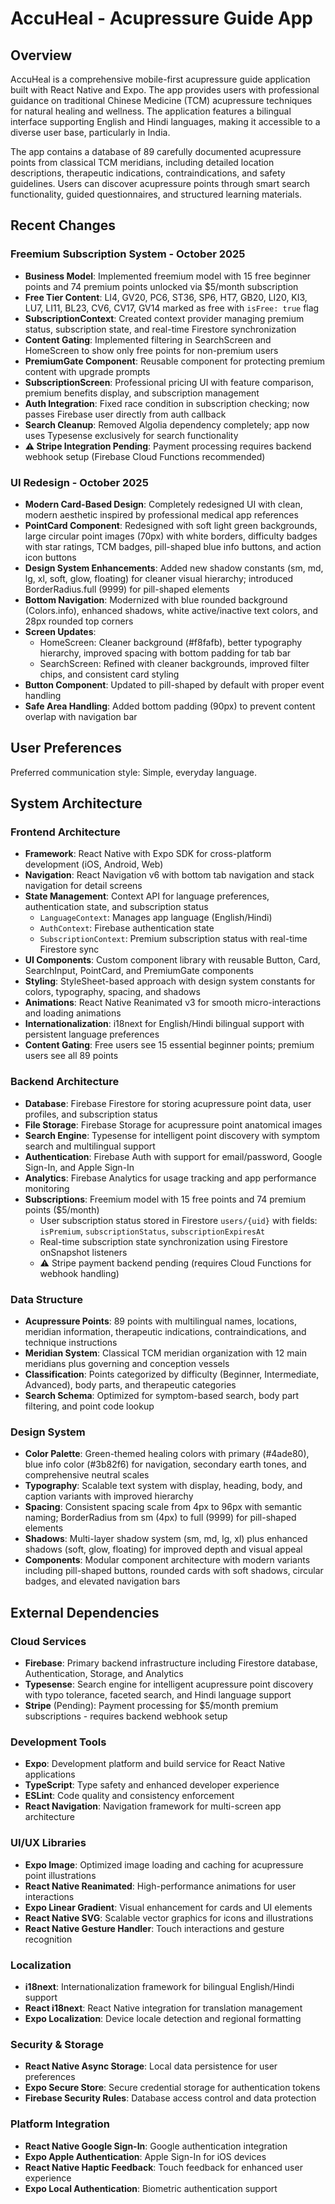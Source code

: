 # AccuHeal - Acupressure Guide App

## Overview

AccuHeal is a comprehensive mobile-first acupressure guide application built with React Native and Expo. The app provides users with professional guidance on traditional Chinese Medicine (TCM) acupressure techniques for natural healing and wellness. The application features a bilingual interface supporting English and Hindi languages, making it accessible to a diverse user base, particularly in India.

The app contains a database of 89 carefully documented acupressure points from classical TCM meridians, including detailed location descriptions, therapeutic indications, contraindications, and safety guidelines. Users can discover acupressure points through smart search functionality, guided questionnaires, and structured learning materials.

## Recent Changes

### Freemium Subscription System - October 2025
- **Business Model**: Implemented freemium model with 15 free beginner points and 74 premium points unlocked via $5/month subscription
- **Free Tier Content**: LI4, GV20, PC6, ST36, SP6, HT7, GB20, LI20, KI3, LU7, LI11, BL23, CV6, CV17, GV14 marked as free with `isFree: true` flag
- **SubscriptionContext**: Created context provider managing premium status, subscription state, and real-time Firestore synchronization
- **Content Gating**: Implemented filtering in SearchScreen and HomeScreen to show only free points for non-premium users
- **PremiumGate Component**: Reusable component for protecting premium content with upgrade prompts
- **SubscriptionScreen**: Professional pricing UI with feature comparison, premium benefits display, and subscription management
- **Auth Integration**: Fixed race condition in subscription checking; now passes Firebase user directly from auth callback
- **Search Cleanup**: Removed Algolia dependency completely; app now uses Typesense exclusively for search functionality
- **⚠️ Stripe Integration Pending**: Payment processing requires backend webhook setup (Firebase Cloud Functions recommended)

### UI Redesign - October 2025
- **Modern Card-Based Design**: Completely redesigned UI with clean, modern aesthetic inspired by professional medical app references
- **PointCard Component**: Redesigned with soft light green backgrounds, large circular point images (70px) with white borders, difficulty badges with star ratings, TCM badges, pill-shaped blue info buttons, and action icon buttons
- **Design System Enhancements**: Added new shadow constants (sm, md, lg, xl, soft, glow, floating) for cleaner visual hierarchy; introduced BorderRadius.full (9999) for pill-shaped elements
- **Bottom Navigation**: Modernized with blue rounded background (Colors.info), enhanced shadows, white active/inactive text colors, and 28px rounded top corners
- **Screen Updates**: 
  - HomeScreen: Cleaner background (#f8fafb), better typography hierarchy, improved spacing with bottom padding for tab bar
  - SearchScreen: Refined with cleaner backgrounds, improved filter chips, and consistent card styling
- **Button Component**: Updated to pill-shaped by default with proper event handling
- **Safe Area Handling**: Added bottom padding (90px) to prevent content overlap with navigation bar

## User Preferences

Preferred communication style: Simple, everyday language.

## System Architecture

### Frontend Architecture
- **Framework**: React Native with Expo SDK for cross-platform development (iOS, Android, Web)
- **Navigation**: React Navigation v6 with bottom tab navigation and stack navigation for detail screens
- **State Management**: Context API for language preferences, authentication state, and subscription status
  - `LanguageContext`: Manages app language (English/Hindi)
  - `AuthContext`: Firebase authentication state
  - `SubscriptionContext`: Premium subscription status with real-time Firestore sync
- **UI Components**: Custom component library with reusable Button, Card, SearchInput, PointCard, and PremiumGate components
- **Styling**: StyleSheet-based approach with design system constants for colors, typography, spacing, and shadows
- **Animations**: React Native Reanimated v3 for smooth micro-interactions and loading animations
- **Internationalization**: i18next for English/Hindi bilingual support with persistent language preferences
- **Content Gating**: Free users see 15 essential beginner points; premium users see all 89 points

### Backend Architecture
- **Database**: Firebase Firestore for storing acupressure point data, user profiles, and subscription status
- **File Storage**: Firebase Storage for acupressure point anatomical images
- **Search Engine**: Typesense for intelligent point discovery with symptom search and multilingual support
- **Authentication**: Firebase Auth with support for email/password, Google Sign-In, and Apple Sign-In
- **Analytics**: Firebase Analytics for usage tracking and app performance monitoring
- **Subscriptions**: Freemium model with 15 free points and 74 premium points ($5/month)
  - User subscription status stored in Firestore `users/{uid}` with fields: `isPremium`, `subscriptionStatus`, `subscriptionExpiresAt`
  - Real-time subscription state synchronization using Firestore onSnapshot listeners
  - ⚠️ Stripe payment backend pending (requires Cloud Functions for webhook handling)

### Data Structure
- **Acupressure Points**: 89 points with multilingual names, locations, meridian information, therapeutic indications, contraindications, and technique instructions
- **Meridian System**: Classical TCM meridian organization with 12 main meridians plus governing and conception vessels
- **Classification**: Points categorized by difficulty (Beginner, Intermediate, Advanced), body parts, and therapeutic categories
- **Search Schema**: Optimized for symptom-based search, body part filtering, and point code lookup

### Design System
- **Color Palette**: Green-themed healing colors with primary (#4ade80), blue info color (#3b82f6) for navigation, secondary earth tones, and comprehensive neutral scales
- **Typography**: Scalable text system with display, heading, body, and caption variants with improved hierarchy
- **Spacing**: Consistent spacing scale from 4px to 96px with semantic naming; BorderRadius from sm (4px) to full (9999) for pill-shaped elements
- **Shadows**: Multi-layer shadow system (sm, md, lg, xl) plus enhanced shadows (soft, glow, floating) for improved depth and visual appeal
- **Components**: Modular component architecture with modern variants including pill-shaped buttons, rounded cards with soft shadows, circular badges, and elevated navigation bars

## External Dependencies

### Cloud Services
- **Firebase**: Primary backend infrastructure including Firestore database, Authentication, Storage, and Analytics
- **Typesense**: Search engine for intelligent acupressure point discovery with typo tolerance, faceted search, and Hindi language support
- **Stripe** (Pending): Payment processing for $5/month premium subscriptions - requires backend webhook setup

### Development Tools
- **Expo**: Development platform and build service for React Native applications
- **TypeScript**: Type safety and enhanced developer experience
- **ESLint**: Code quality and consistency enforcement
- **React Navigation**: Navigation framework for multi-screen app architecture

### UI/UX Libraries
- **Expo Image**: Optimized image loading and caching for acupressure point illustrations
- **React Native Reanimated**: High-performance animations for user interactions
- **Expo Linear Gradient**: Visual enhancement for cards and UI elements
- **React Native SVG**: Scalable vector graphics for icons and illustrations
- **React Native Gesture Handler**: Touch interactions and gesture recognition

### Localization
- **i18next**: Internationalization framework for bilingual English/Hindi support
- **React i18next**: React Native integration for translation management
- **Expo Localization**: Device locale detection and regional formatting

### Security & Storage
- **React Native Async Storage**: Local data persistence for user preferences
- **Expo Secure Store**: Secure credential storage for authentication tokens
- **Firebase Security Rules**: Database access control and data protection

### Platform Integration
- **React Native Google Sign-In**: Google authentication integration
- **Expo Apple Authentication**: Apple Sign-In for iOS devices
- **React Native Haptic Feedback**: Touch feedback for enhanced user experience
- **Expo Local Authentication**: Biometric authentication support